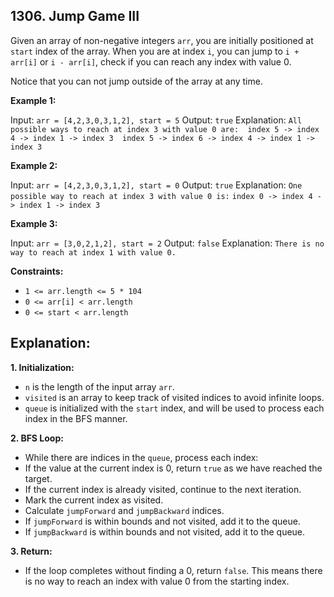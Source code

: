 ## 1306. Jump Game III

Given an array of non-negative integers `arr`, you are initially positioned at `start` index of the array. When you are at index `i`, you can jump to `i + arr[i]` or `i - arr[i]`, check if you can reach any index with value 0.

Notice that you can not jump outside of the array at any time.

**Example 1:**

Input: `arr = [4,2,3,0,3,1,2], start = 5`
Output: `true`
Explanation: 
`All possible ways to reach at index 3 with value 0 are: 
index 5 -> index 4 -> index 1 -> index 3 
index 5 -> index 6 -> index 4 -> index 1 -> index 3`

**Example 2:**

Input: `arr = [4,2,3,0,3,1,2], start = 0`
Output: `true` 
Explanation: 
`One possible way to reach at index 3 with value 0 is:` 
`index 0 -> index 4 -> index 1 -> index 3`

**Example 3:**

Input: `arr = [3,0,2,1,2], start = 2`
Output: `false`
Explanation: `There is no way to reach at index 1 with value 0.`
 

**Constraints:**

- `1 <= arr.length <= 5 * 104`
- `0 <= arr[i] < arr.length`
- `0 <= start < arr.length`

## Explanation:

**1. Initialization:**

- `n` is the length of the input array `arr`.
- `visited` is an array to keep track of visited indices to avoid infinite loops.
- `queue` is initialized with the `start` index, and will be used to process each index in the BFS manner.

**2. BFS Loop:**

- While there are indices in the `queue`, process each index:
- If the value at the current index is 0, return `true` as we have reached the target.
- If the current index is already visited, continue to the next iteration.
- Mark the current index as visited.
- Calculate `jumpForward` and `jumpBackward` indices.
- If `jumpForward` is within bounds and not visited, add it to the queue.
- If `jumpBackward` is within bounds and not visited, add it to the queue.

**3. Return:**

- If the loop completes without finding a 0, return `false`. This means there is no way to reach an index with value 0 from the starting index.